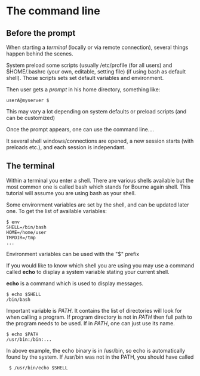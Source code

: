 # The command line

## Before the prompt

When starting a *terminal* (locally or via remote connection), several things
happen behind the scenes.

System preload some scripts (usually /etc/profile (for all users) and $HOME/.bashrc
(your own, editable, setting file) (if using bash as default shell).
Those scripts sets set default variables and environment.

Then user gets a *prompt* in his home directory, something like:

    userA@myserver $

This may vary a lot depending on system defaults or preload scripts (and can
be customized)

Once the prompt appears, one can use the command line....

It several shell windows/connections are opened, a new session starts (with preloads etc.),
and each session is independant.

## The terminal

Within a terminal you enter a shell.
There are various shells available but the most common one is called bash which stands for Bourne again shell.
This tutorial will assume you are using bash as your shell.

Some environment variables are set by the shell, and can be updated later one.
To get the list of available variables:

    $ env
    SHELL=/bin/bash
    HOME=/home/user
    TMPDIR=/tmp
    ...

Environment variables can be used with the "$" prefix

If you would like to know which shell you are using you may use a command called **echo** to display a system variable
stating your current shell.

**echo** is a command which is used to display messages.

    $ echo $SHELL
    /bin/bash

Important variable is *PATH*. It contains the list of directories will look for when calling a program.
If program directory is not in *PATH* then full path to the program needs to be used. If in *PATH*, one
can just use its name.

    $ echo $PATH
    /usr/bin:/bin:...

In above example, the echo binary is in /usr/bin, so echo is automatically found by the system.
If /usr/bin was not in the PATH, you should have called

     $ /usr/bin/echo $SHELL
